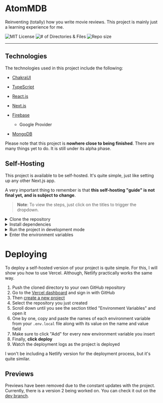 # AtomMDB
Reinventing (totally) how you write movie reviews. This project is mainly just a learning experience for me.
<div>
<img src="https://img.shields.io/github/license/atomdevelops/atom-mdb" alt="MIT License" />
   <img src="https://img.shields.io/github/directory-file-count/atomdevelops/atom-mdb" alt="# of Directories & Files" />
   <img src="https://img.shields.io/github/repo-size/atomdevelops/atom-mdb" alt="Repo size" />
</div>

-----------

## Technologies
The technologies used in this project include the following:
- [ChakraUI](//chakra-ui.com)

- [TypeScript](//typescriptlang.org)

- [React.js](//reactjs.org)

- [Next.js](//nextjs.org)

- [Firebase](//firebase.google.com)

  - Google Provider

- [MongoDB](//mongodb.com)

Please note that this project is **nowhere close to being finished**. There are many things yet to do. It is still under its alpha phase.

## Self-Hosting
This project is available to be self-hosted. It's quite simple, just like setting up any other Next.js app. 

A very important thing to remember is that **this self-hosting "guide" is not final yet, and is subject to change**.

> **Note**: To view the steps, just click on the titles to trigger the dropdown.

<details><summary>Clone the repository</summary>
<br />
You can clone the repository using either HTTPS or SSH.

With HTTPS:
```bash
git clone https://atomdevelops/atom-mdb.git
```

With SSH:
```bash
git clone git@github.com:atomdevelops/atom-mdb.git
```

Once you have cloned the repository, `cd` into the directory of the cloned repository. This directory is most likely named `atom-mdb--main`.

</details>

<details><summary>Install dependencies</summary>
<br />
To start the project, you need to install the necessary modules for it to work as expected. This can simply be done with the `yarn` command:
```bash
yarn
```

After running this command, you're ready to move on to the next step.

</details>

<details><summary>Run the project in development mode</summary>
<br />

After installing dependencies, you can start the project by running:
```bash
yarn dev
```

This will open a development environment with the project and will allow you to open the website on http://localhost:3000.

#### How to open on different port?
To open the development server on a different port (other than port 3000), go inside the `./package.json` file located in the root directory of the project.

Once you are inside `package.json`, look at the JSON attribute labeled `scripts`:
```json
"scripts": {
  "dev": "next dev",
  "build": "next build",
  "start": "next start",
  "lint": "next lint"
},
```

Then, change the `dev` script to:
```json
"dev": "next dev -p 3002"
```
> **Note**: Replace the port `3002` with your desired port.

</details>

<details><summary>Enter the environment variables</summary>
<br />

Great! You're almost there! The project will run, but you won't be able to sign in and view the dashboard.

To do this, all you have to do is go to the [Firebase console](//console.firebase.google.com). From here, you need to create a new project and enter its information inside your `.env.local` file. Let's see how to do this:
1. Log in to the [Firebase console](//console.firebase.google.com)
2. Click on "Create a new project"
3. Name your project then click "Next"
4. Follow the steps accordingly until you have successfully created your project
5. At the top, create a new "Web app"
6. Title the app and then click "Next"
7. From here, you should see JavaScript code showing you how to initialize a Firebase app
8. Inside your project, rename the `.env.local.example` file to `.env.local`
9. Remove the placeholder values from the environment variables and enter the values presented to you when creating the new Web App on Firebase
10. Don't be shy to put your private keys inside the environment variables files as Next.js automatically ignores it when you are pushing it to any platform like GitHub.
11. Once all of the keys are entered, you you may save the file and restart your development server. As you can see, when you click "Login with Google," it opens a new popup window saying it will redirect you to `<your project>.firebaseapp.com`. It worked!
12. Sign in with your Google account and access the dashboard!

</details>



# Deploying

To deploy a self-hosted version of your project is quite simple. For this, I will show you how to use Vercel. Although, Netlify practically works the same way.
1. Push the cloned directory to your own GitHub repository
2. Go to the [Vercel dashboard](//vercel.com) and sign in with GitHub
3. Then [create a new project](//vercel.com/new)
4. Select the repository you just created
6. Scroll down until you see the section titled "Environment Variables" and open it
7. One by one, copy and paste the names of each environment variable from your `.env.local` file along with its value on the name and value field
8. Make sure to click "Add" for every new environment variable you insert
9. Finally, **click deploy**
10. Watch the deployment logs as the project is deployed

I won't be including a Netlify version for the deployment process, but it's quite similar.
  
## Previews
Previews have been removed due to the constant updates with the project. Currently, there is a version 2 being worked on. You can check it out on the [dev branch](//github.com/atomdevelops/atom-mdb/tree/dev).
